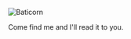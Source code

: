 ![Baticorn](http://cl.ly/2o3p2t3Z383W2T3W1T1a/unicornbatman.jpg)

Come find me and I'll read it to you.

